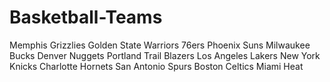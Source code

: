 # Basketball-Teams
Memphis Grizzlies
Golden State Warriors
76ers
Phoenix Suns
Milwaukee Bucks
Denver Nuggets
Portland Trail Blazers
Los Angeles Lakers
New York Knicks
Charlotte Hornets
San Antonio Spurs
Boston Celtics
Miami Heat
